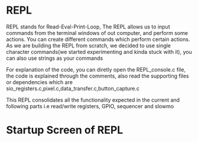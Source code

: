 # REPL
REPL stands for Read-Eval-Print-Loop, The REPL allows us to input commands from the terminal windows of out computer, and perform some actions. You can create different commands
which perform certain actions.
As we are building the REPL from scratch, we decided to use single character commands(we started experimenting and kinda stuck with it), you can also use strings as your commands

For explanation of the code, you can diretly open the REPL_console.c file, the code is explained through the comments, also read the supporting files or dependencies which are 
sio_registers.c,pixel.c,data_transfer.c,button_capture.c

This REPL consolidates all the functionality expected in the current and following parts i.e read/write registers, GPIO, sequencer and slowmo

# Startup Screen of REPL
